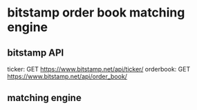 bitstamp order book matching engine
===================================

bitstamp API
------------
ticker: GET https://www.bitstamp.net/api/ticker/
orderbook: GET https://www.bitstamp.net/api/order_book/

matching engine
---------------
